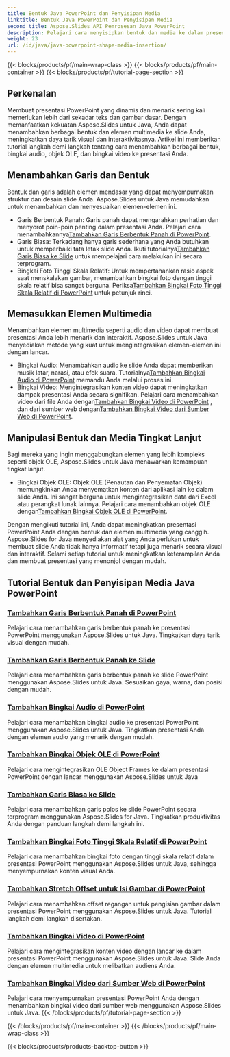 ```yaml
---
title: Bentuk Java PowerPoint dan Penyisipan Media
linktitle: Bentuk Java PowerPoint dan Penyisipan Media
second_title: Aspose.Slides API Pemrosesan Java PowerPoint
description: Pelajari cara menyisipkan bentuk dan media ke dalam presentasi PowerPoint menggunakan Aspose.Slides untuk Java. Tutorialnya mencakup penambahan baris, audio, objek OLE, dan video.
weight: 23
url: /id/java/java-powerpoint-shape-media-insertion/
---
```


{{< blocks/products/pf/main-wrap-class >}}
{{< blocks/products/pf/main-container >}}
{{< blocks/products/pf/tutorial-page-section >}}


## Perkenalan

Membuat presentasi PowerPoint yang dinamis dan menarik sering kali memerlukan lebih dari sekadar teks dan gambar dasar. Dengan memanfaatkan kekuatan Aspose.Slides untuk Java, Anda dapat menambahkan berbagai bentuk dan elemen multimedia ke slide Anda, meningkatkan daya tarik visual dan interaktivitasnya. Artikel ini memberikan tutorial langkah demi langkah tentang cara menambahkan berbagai bentuk, bingkai audio, objek OLE, dan bingkai video ke presentasi Anda.

## Menambahkan Garis dan Bentuk

Bentuk dan garis adalah elemen mendasar yang dapat menyempurnakan struktur dan desain slide Anda. Aspose.Slides untuk Java memudahkan untuk menambahkan dan menyesuaikan elemen-elemen ini.

-  Garis Berbentuk Panah: Garis panah dapat mengarahkan perhatian dan menyorot poin-poin penting dalam presentasi Anda. Pelajari cara menambahkannya[Tambahkan Garis Berbentuk Panah di PowerPoint](./add-arrow-shaped-line-powerpoint/).
- Garis Biasa: Terkadang hanya garis sederhana yang Anda butuhkan untuk memperbaiki tata letak slide Anda. Ikuti tutorialnya[Tambahkan Garis Biasa ke Slide](./add-plain-line-slide/) untuk mempelajari cara melakukan ini secara terprogram.
-  Bingkai Foto Tinggi Skala Relatif: Untuk mempertahankan rasio aspek saat menskalakan gambar, menambahkan bingkai foto dengan tinggi skala relatif bisa sangat berguna. Periksa[Tambahkan Bingkai Foto Tinggi Skala Relatif di PowerPoint](./add-relative-scale-height-picture-frame-powerpoint/) untuk petunjuk rinci.

## Memasukkan Elemen Multimedia

Menambahkan elemen multimedia seperti audio dan video dapat membuat presentasi Anda lebih menarik dan interaktif. Aspose.Slides untuk Java menyediakan metode yang kuat untuk mengintegrasikan elemen-elemen ini dengan lancar.

-  Bingkai Audio: Menambahkan audio ke slide Anda dapat memberikan musik latar, narasi, atau efek suara. Tutorialnya[Tambahkan Bingkai Audio di PowerPoint](./add-audio-frame-powerpoint/) memandu Anda melalui proses ini.
- Bingkai Video: Mengintegrasikan konten video dapat meningkatkan dampak presentasi Anda secara signifikan. Pelajari cara menambahkan video dari file Anda dengan[Tambahkan Bingkai Video di PowerPoint](./add-video-frame-powerpoint/) , dan dari sumber web dengan[Tambahkan Bingkai Video dari Sumber Web di PowerPoint](./add-video-frame-web-source-powerpoint/).

## Manipulasi Bentuk dan Media Tingkat Lanjut

Bagi mereka yang ingin menggabungkan elemen yang lebih kompleks seperti objek OLE, Aspose.Slides untuk Java menawarkan kemampuan tingkat lanjut.

-  Bingkai Objek OLE: Objek OLE (Penautan dan Penyematan Objek) memungkinkan Anda menyematkan konten dari aplikasi lain ke dalam slide Anda. Ini sangat berguna untuk mengintegrasikan data dari Excel atau perangkat lunak lainnya. Pelajari cara menambahkan objek OLE dengan[Tambahkan Bingkai Objek OLE di PowerPoint](./add-ole-object-frame-powerpoint/).

Dengan mengikuti tutorial ini, Anda dapat meningkatkan presentasi PowerPoint Anda dengan bentuk dan elemen multimedia yang canggih. Aspose.Slides for Java menyediakan alat yang Anda perlukan untuk membuat slide Anda tidak hanya informatif tetapi juga menarik secara visual dan interaktif. Selami setiap tutorial untuk meningkatkan keterampilan Anda dan membuat presentasi yang menonjol dengan mudah.
## Tutorial Bentuk dan Penyisipan Media Java PowerPoint
### [Tambahkan Garis Berbentuk Panah di PowerPoint](./add-arrow-shaped-line-powerpoint/)
Pelajari cara menambahkan garis berbentuk panah ke presentasi PowerPoint menggunakan Aspose.Slides untuk Java. Tingkatkan daya tarik visual dengan mudah.
### [Tambahkan Garis Berbentuk Panah ke Slide](./add-arrow-shaped-line-slide/)
Pelajari cara menambahkan garis berbentuk panah ke slide PowerPoint menggunakan Aspose.Slides untuk Java. Sesuaikan gaya, warna, dan posisi dengan mudah.
### [Tambahkan Bingkai Audio di PowerPoint](./add-audio-frame-powerpoint/)
Pelajari cara menambahkan bingkai audio ke presentasi PowerPoint menggunakan Aspose.Slides untuk Java. Tingkatkan presentasi Anda dengan elemen audio yang menarik dengan mudah.
### [Tambahkan Bingkai Objek OLE di PowerPoint](./add-ole-object-frame-powerpoint/)
Pelajari cara mengintegrasikan OLE Object Frames ke dalam presentasi PowerPoint dengan lancar menggunakan Aspose.Slides untuk Java
### [Tambahkan Garis Biasa ke Slide](./add-plain-line-slide/)
Pelajari cara menambahkan garis polos ke slide PowerPoint secara terprogram menggunakan Aspose.Slides for Java. Tingkatkan produktivitas Anda dengan panduan langkah demi langkah ini.
### [Tambahkan Bingkai Foto Tinggi Skala Relatif di PowerPoint](./add-relative-scale-height-picture-frame-powerpoint/)
Pelajari cara menambahkan bingkai foto dengan tinggi skala relatif dalam presentasi PowerPoint menggunakan Aspose.Slides untuk Java, sehingga menyempurnakan konten visual Anda.
### [Tambahkan Stretch Offset untuk Isi Gambar di PowerPoint](./add-stretch-offset-image-fill-powerpoint/)
Pelajari cara menambahkan offset regangan untuk pengisian gambar dalam presentasi PowerPoint menggunakan Aspose.Slides untuk Java. Tutorial langkah demi langkah disertakan.
### [Tambahkan Bingkai Video di PowerPoint](./add-video-frame-powerpoint/)
Pelajari cara mengintegrasikan konten video dengan lancar ke dalam presentasi PowerPoint menggunakan Aspose.Slides untuk Java. Slide Anda dengan elemen multimedia untuk melibatkan audiens Anda.
### [Tambahkan Bingkai Video dari Sumber Web di PowerPoint](./add-video-frame-web-source-powerpoint/)
Pelajari cara menyempurnakan presentasi PowerPoint Anda dengan menambahkan bingkai video dari sumber web menggunakan Aspose.Slides untuk Java.
{{< /blocks/products/pf/tutorial-page-section >}}

{{< /blocks/products/pf/main-container >}}
{{< /blocks/products/pf/main-wrap-class >}}

{{< blocks/products/products-backtop-button >}}
